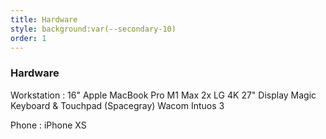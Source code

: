 ```yaml
---
title: Hardware
style: background:var(--secondary-10)
order: 1
---
```


### Hardware

Workstation
: 16" Apple MacBook Pro M1 Max
2x LG 4K 27" Display
Magic Keyboard & Touchpad (Spacegray)
Wacom Intuos 3

Phone
: iPhone XS
